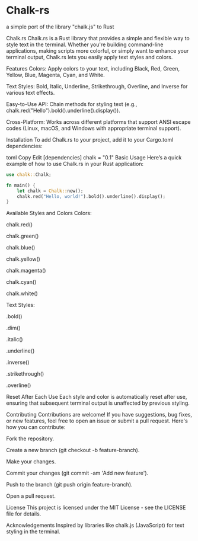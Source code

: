 # Chalk-rs
a simple port of the library "chalk.js" to Rust

Chalk.rs
Chalk.rs is a Rust library that provides a simple and flexible way to style text in the terminal. Whether you're building command-line applications, making scripts more colorful, or simply want to enhance your terminal output, Chalk.rs lets you easily apply text styles and colors.

Features
Colors: Apply colors to your text, including Black, Red, Green, Yellow, Blue, Magenta, Cyan, and White.

Text Styles: Bold, Italic, Underline, Strikethrough, Overline, and Inverse for various text effects.

Easy-to-Use API: Chain methods for styling text (e.g., chalk.red("Hello").bold().underline().display()).

Cross-Platform: Works across different platforms that support ANSI escape codes (Linux, macOS, and Windows with appropriate terminal support).

Installation
To add Chalk.rs to your project, add it to your Cargo.toml dependencies:

toml
Copy
Edit
[dependencies]
chalk = "0.1"
Basic Usage
Here’s a quick example of how to use Chalk.rs in your Rust application:

```rust
use chalk::Chalk;

fn main() {
    let chalk = Chalk::new();
    chalk.red("Hello, world!").bold().underline().display();
}
```

Available Styles and Colors
Colors:

chalk.red()

chalk.green()

chalk.blue()

chalk.yellow()

chalk.magenta()

chalk.cyan()

chalk.white()

Text Styles:

.bold()

.dim()

.italic()

.underline()

.inverse()

.strikethrough()

.overline()


Reset After Each Use
Each style and color is automatically reset after use, ensuring that subsequent terminal output is unaffected by previous styling.

Contributing
Contributions are welcome! If you have suggestions, bug fixes, or new features, feel free to open an issue or submit a pull request. Here's how you can contribute:

Fork the repository.

Create a new branch (git checkout -b feature-branch).

Make your changes.

Commit your changes (git commit -am 'Add new feature').

Push to the branch (git push origin feature-branch).

Open a pull request.

License
This project is licensed under the MIT License - see the LICENSE file for details.

Acknowledgements
Inspired by libraries like chalk.js (JavaScript) for text styling in the terminal.
